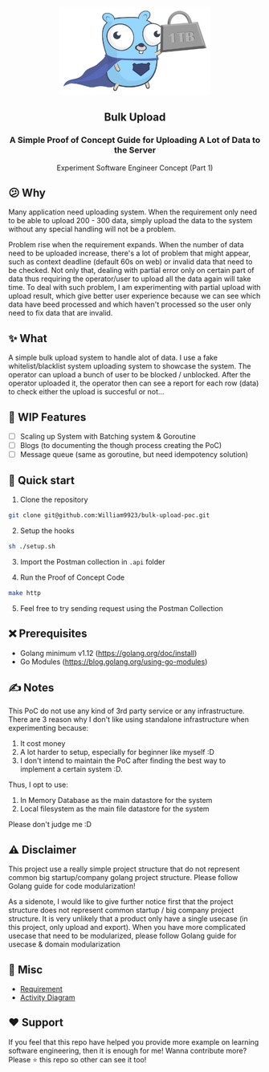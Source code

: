 # 
<p align="center">
    <img alt="William" src="docs/img/lifting-1TB.svg" width="300" />
    <h2 align="center">Bulk Upload</h2>
</p> 
<h3 align="center">A Simple Proof of Concept Guide for Uploading A Lot of Data to the Server</h3>

<p align="center">Experiment Software Engineer Concept (Part 1)</p>

## 😕 Why
Many application need uploading system. When the requirement only need to be able to upload 200 - 300 data, simply upload the data to the system without any special handling will not be a problem.

Problem rise when the requirement expands. When  the number of data need to be uploaded increase, there's a lot of problem that might appear, such as context deadline (default 60s on web) or invalid data that need to be checked. Not only that, dealing with partial error only on certain part of data thus requiring the operator/user to upload all the data again will take time. To deal with such problem, I am experimenting with partial upload with upload result, which give better user experience because we can see which data have beed processed and which haven't processed so the user only need to fix data that are invalid.

## ✨ What
A simple bulk upload system to handle alot of data. I use a fake whitelist/blacklist system uploading system to showcase the system. The operator can upload a bunch of user to be blocked / unblocked. After the operator uploaded it, the operator then can see a report for each row (data) to check either the upload is succesful or not...

## 🔨 WIP Features
- [ ] Scaling up System with Batching system & Goroutine 
- [ ] Blogs (to documenting the though process creating the PoC)
- [ ] Message queue (same as goroutine, but need idempotency solution)

## 🚀 Quick start
1. Clone the repository
```bash
git clone git@github.com:William9923/bulk-upload-poc.git
```
2. Setup the hooks
```bash
sh ./setup.sh
```
3. Import the Postman collection in `.api` folder

4. Run the Proof of Concept Code
```bash
make http
```
5. Feel free to try sending request using the Postman Collection

## ❌ Prerequisites
- Golang minimum v1.12 (https://golang.org/doc/install)
- Go Modules (https://blog.golang.org/using-go-modules)

## ✍️ Notes
This PoC do not use any kind of 3rd party service or any infrastructure. There are 3 reason why I don't like using standalone infrastructure when experimenting because:
1. It cost money
2. A lot harder to setup, especially for beginner like myself :D
3. I don't intend to maintain the PoC after finding the best way to implement a certain system :D.

Thus, I opt to use:
1. In Memory Database as the main datastore for the system
2. Local filesystem as the main file datastore for the system

Please don't judge me :D

## ⚠️ Disclaimer
This project use a really simple project structure that do not represent common big startup/company golang project structure. Please follow Golang guide for code modularization!

As a sidenote, I would like to give further notice first that the project structure does not represent common startup / big company project structure. It is very unlikely that a product only have a single usecase (in this project, only upload and export). When you have more complicated usecase that need to be modularized, please follow Golang guide for usecase & domain modularization

## 🥶 Misc
- [Requirement](docs/specs/requirements.md)
- [Activity Diagram](docs/specs/activity-diagram.md)

## ❤️ Support
If you feel that this repo have helped you provide more example on learning software engineering, then it is enough for me! Wanna contribute more? Please ⭐ this repo so other can see it too!
